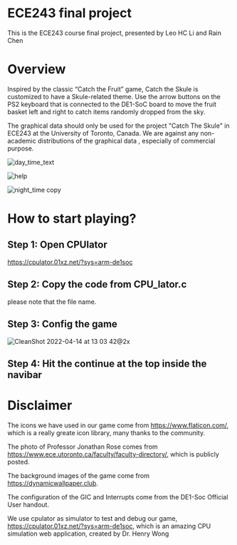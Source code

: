 # ECE243 final project
This is the ECE243 course final project, presented by Leo HC Li and Rain Chen


# Overview
Inspired by the classic “Catch the Fruit” game, Catch the Skule is customized to have a Skule-related theme. Use the arrow buttons on the PS2 keyboard that is connected to the DE1-SoC board to move the fruit basket left and right to catch items randomly dropped from the sky.

The graphical data should only be used for the project "Catch The Skule" in ECE243 at the University of Toronto, Canada. We are against any non-academic distributions of the graphical data , especially of commercial purpose.

![day_time_text](https://user-images.githubusercontent.com/36619969/163439373-dc4adc9f-0823-429c-84a7-0c50c00854da.png)

![help](https://user-images.githubusercontent.com/36619969/163439403-80126b9b-61f3-4b52-951d-8d0644d45044.png)

![night_time copy](https://user-images.githubusercontent.com/36619969/163439435-e01dbbd3-3b39-4349-bba3-1d8b7be2fd62.png)


# How to start playing?
## Step 1: Open CPUlator
https://cpulator.01xz.net/?sys=arm-de1soc

## Step 2: Copy the code from CPU_lator.c
please note that the file name.
## Step 3: Config the game
![CleanShot 2022-04-14 at 13 03 42@2x](https://user-images.githubusercontent.com/36619969/163439539-73eeb69d-2507-47d4-9803-fa8ad0401b62.png)

## Step 4: Hit the continue at the top inside the navibar

# Disclaimer
The icons we have used in our game come from https://www.flaticon.com/, which is a really greate icon library, many thanks to the community.

The photo of Professor Jonathan Rose comes from https://www.ece.utoronto.ca/faculty/faculty-directory/, which is publicly posted.

The background images of the game come from https://dynamicwallpaper.club.

The configuration of the GIC and Interrupts come from the DE1-Soc Official User handout.

We use cpulator as simulator to test and debug our game, https://cpulator.01xz.net/?sys=arm-de1soc, which is an amazing CPU simulation web application, created by Dr. Henry Wong
